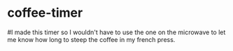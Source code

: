 # coffee-timer
#I made this timer so I wouldn't have to use the one on the microwave to let me know how long to steep the coffee in my french press.
